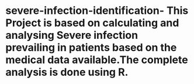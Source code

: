 # severe-infection-identification- This Project is based on calculating and analysing Severe infection prevailing in patients based on the medical data available.The complete analysis is done using R.
